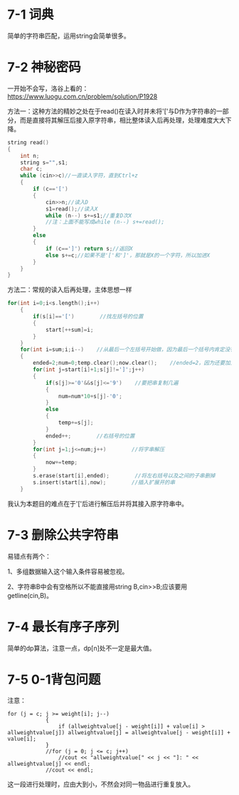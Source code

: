 # 7-1 词典

简单的字符串匹配，运用string会简单很多。

# 7-2 神秘密码

一开始不会写，洛谷上看的：https://www.luogu.com.cn/problem/solution/P1928

方法一：这种方法的精妙之处在于read()在读入时并未将'['与D作为字符串的一部分，而是直接将其解压后接入原字符串，相比整体读入后再处理，处理难度大大下降。

```cpp
string read()
{
	int n;
	string s="",s1;
	char c;
	while (cin>>c)//一直读入字符，直到Ctrl+z
	{
		if (c=='[')
		{
			cin>>n;//读入D
			s1=read();//读入X
			while (n--) s+=s1;//重复D次X
            //注：上面不能写成while (n--) s+=read();
		}
		else 
		{
			if (c==']') return s;//返回X
		    else s+=c;//如果不是'['和']'，那就是X的一个字符，所以加进X
		}
	}
}
```

方法二：常规的读入后再处理，主体思想一样

```cpp
for(int i=0;i<s.length();i++)
    {
        if(s[i]=='[')        //找左括号的位置 
        {
            start[++sum]=i;
        }
    }
    for(int i=sum;i;i--)    //从最后一个左括号开始做，因为最后一个括号内肯定没有括号了 
    {
        ended=2;num=0;temp.clear();now.clear();    //ended=2，因为还要加上左右括号 
        for(int j=start[i]+1;s[j]!=']';j++)
        {
            if(s[j]>='0'&&s[j]<='9')    //要把串复制几遍 
            {
                num=num*10+s[j]-'0';
            }
            else
            {
                temp+=s[j];
            }
            ended++;        //右括号的位置 
        }
        for(int j=1;j<=num;j++)        //将字串解压 
        {
            now+=temp;
        }
        s.erase(start[i],ended);        //将左右括号以及之间的子串删掉 
        s.insert(start[i],now);        //插入扩展开的串 
    }
```

我认为本题目的难点在于'['后进行解压后并将其接入原字符串中。

# 7-3 删除公共字符串

易错点有两个：

1、多组数据输入这个输入条件容易被忽视。

2、字符串B中会有空格所以不能直接用string B,cin>>B;应该要用getline(cin,B)。

# 7-4 最长有序子序列

简单的dp算法，注意一点，dp[n]处不一定是最大值。

# 7-5 0-1背包问题

注意：

```in
for (j = c; j >= weight[i]; j--)
			{
				if (allweightvalue[j - weight[i]] + value[i] > allweightvalue[j]) allweightvalue[j] = allweightvalue[j - weight[i]] + value[i];
			}
			//for (j = 0; j <= c; j++)
				//cout << "allweightvalue[" << j << "]: " << allweightvalue[j] << endl;
			//cout << endl;
```

这一段进行处理时，应由大到小，不然会对同一物品进行重复放入。